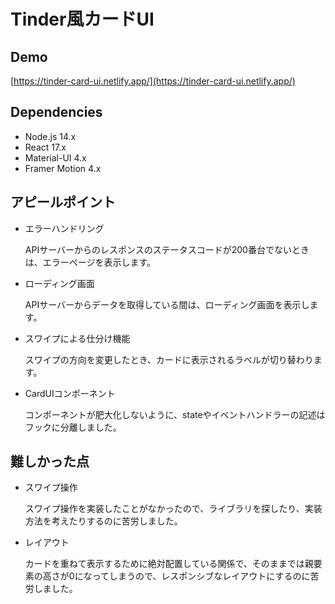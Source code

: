 # Tinder風カードUI

## Demo
[https://tinder-card-ui.netlify.app/](https://tinder-card-ui.netlify.app/)

## Dependencies
- Node.js 14.x
- React 17.x
- Material-UI 4.x
- Framer Motion 4.x

## アピールポイント
- エラーハンドリング

    APIサーバーからのレスポンスのステータスコードが200番台でないときは、エラーページを表示します。

- ローディング画面

    APIサーバーからデータを取得している間は、ローディング画面を表示します。

- スワイプによる仕分け機能

    スワイプの方向を変更したとき、カードに表示されるラベルが切り替わります。

- CardUIコンポーネント

    コンポーネントが肥大化しないように、stateやイベントハンドラーの記述はフックに分離しました。

## 難しかった点
- スワイプ操作

    スワイプ操作を実装したことがなかったので、ライブラリを探したり、実装方法を考えたりするのに苦労しました。

- レイアウト

    カードを重ねて表示するために絶対配置している関係で、そのままでは親要素の高さが0になってしまうので、レスポンシブなレイアウトにするのに苦労しました。

